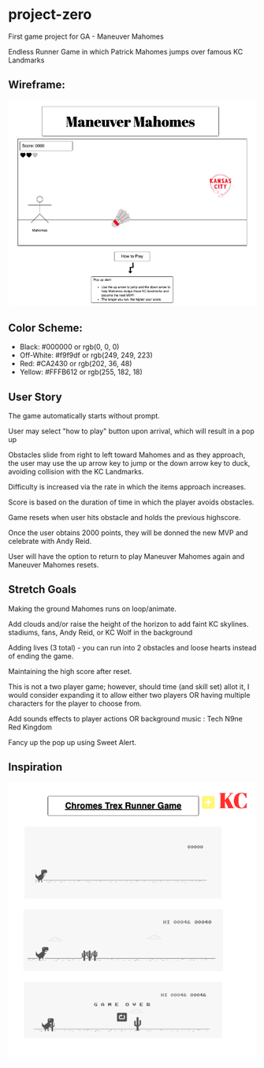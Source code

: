 # project-zero
First game project for GA - Maneuver Mahomes

Endless Runner Game in which Patrick Mahomes jumps over famous KC Landmarks

## Wireframe:

<img src = "/images/wireframe.png" alt="wireframe">


## Color Scheme:

<ul>
    <li>Black: #000000 or rgb(0, 0, 0)</li>
    <li>Off-White: #f9f9df or rgb(249, 249, 223)</li>
    <li>Red: #CA2430 or rgb(202, 36, 48)</li>
    <li>Yellow: #FFFB612 or rgb(255, 182, 18)</li>
</ul>

## User Story

The game automatically starts without prompt.

User may select "how to play" button upon arrival, which will result in a pop up

Obstacles slide from right to left toward Mahomes and as they approach, the user may use the up arrow key to jump or the down arrow key to duck, avoiding collision with the KC Landmarks. 

Difficulty is increased via the rate in which the items approach increases. 

Score is based on the duration of time in which the player avoids obstacles.

Game resets when user hits obstacle and holds the previous highscore.

Once the user obtains 2000 points, they will be donned the new MVP and celebrate with Andy Reid.

User will have the option to return to play Maneuver Mahomes again and Maneuver Mahomes resets.

## Stretch Goals

Making the ground Mahomes runs on loop/animate.

Add clouds and/or raise the height of the horizon to add faint KC skylines. stadiums, fans, Andy Reid, or KC Wolf in the background

Adding lives (3 total) - you can run into 2 obstacles and loose hearts instead of ending the game. 

Maintaining the high score after reset.

This is not a two player game; however, should time (and skill set) allot it, I would consider expanding it to allow either two players OR having multiple characters for the player to choose from.

Add sounds effects to player actions OR background music : Tech N9ne Red Kingdom

Fancy up the pop up using Sweet Alert.

## Inspiration

<img src = "/images/inspiration.png" alt="wireframe">
